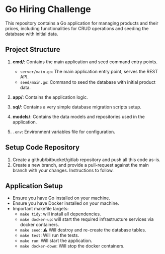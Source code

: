 # Go Hiring Challenge

This repository contains a Go application for managing products and their prices, including functionalities for CRUD operations and seeding the database with initial data.

## Project Structure

1. **cmd/**: Contains the main application and seed command entry points.

   - `server/main.go`: The main application entry point, serves the REST API.
   - `seed/main.go`: Command to seed the database with initial product data.

2. **app/**: Contains the application logic.
3. **sql/**: Contains a very simple database migration scripts setup.
4. **models/**: Contains the data models and repositories used in the application.
5. `.env`: Environment variables file for configuration.

## Setup Code Repository

1. Create a github/bitbucket/gitlab repository and push all this code as-is.
2. Create a new branch, and provide a pull-request against the main branch with your changes. Instructions to follow.

## Application Setup

- Ensure you have Go installed on your machine.
- Ensure you have Docker installed on your machine.
- Important makefile targets:
  - `make tidy`: will install all dependencies.
  - `make docker-up`: will start the required infrastructure services via docker containers.
  - `make seed`: ⚠️ Will destroy and re-create the database tables.
  - `make test`: Will run the tests.
  - `make run`: Will start the application.
  - `make docker-down`: Will stop the docker containers.

